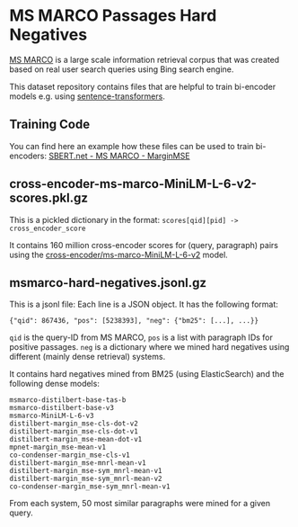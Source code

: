 # MS MARCO Passages Hard Negatives

[MS MARCO](https://microsoft.github.io/msmarco/) is a large scale information retrieval corpus that was created based on real user search queries using Bing search engine.

This dataset repository contains files that are helpful to train bi-encoder models e.g. using [sentence-transformers](https://www.sbert.net).

## Training Code
You can find here an example how these files can be used to train bi-encoders: [SBERT.net - MS MARCO - MarginMSE](https://www.sbert.net/examples/training/ms_marco/README.html#marginmse)

## cross-encoder-ms-marco-MiniLM-L-6-v2-scores.pkl.gz

This is a pickled dictionary in the format: `scores[qid][pid] -> cross_encoder_score`

It contains 160 million cross-encoder scores for (query, paragraph) pairs using the [cross-encoder/ms-marco-MiniLM-L-6-v2](https://huggingface.co/cross-encoder/ms-marco-MiniLM-L-6-v2) model.

## msmarco-hard-negatives.jsonl.gz
This is a jsonl file: Each line is a JSON object. It has the following format:
```
{"qid": 867436, "pos": [5238393], "neg": {"bm25": [...], ...}}
```

`qid` is the query-ID from MS MARCO, `pos` is a list with paragraph IDs for positive passages. `neg` is a dictionary where we mined hard negatives using different (mainly dense retrieval) systems.

It contains hard negatives mined from BM25 (using ElasticSearch) and the following dense models:
```
msmarco-distilbert-base-tas-b
msmarco-distilbert-base-v3
msmarco-MiniLM-L-6-v3
distilbert-margin_mse-cls-dot-v2
distilbert-margin_mse-cls-dot-v1
distilbert-margin_mse-mean-dot-v1
mpnet-margin_mse-mean-v1
co-condenser-margin_mse-cls-v1
distilbert-margin_mse-mnrl-mean-v1
distilbert-margin_mse-sym_mnrl-mean-v1
distilbert-margin_mse-sym_mnrl-mean-v2
co-condenser-margin_mse-sym_mnrl-mean-v1
```

From each system, 50 most similar paragraphs were mined for a given query.
